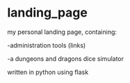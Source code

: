 # landing_page
my personal landing page, containing:

-administration tools (links)

-a dungeons and dragons dice simulator

written in python using flask
